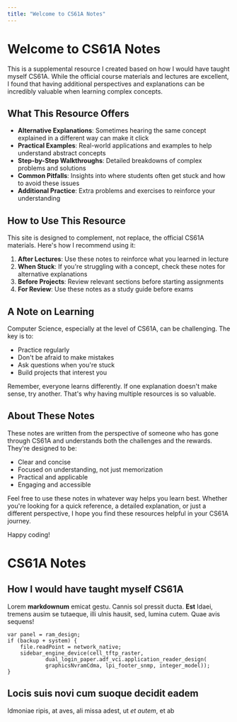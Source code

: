 ```yaml
---
title: "Welcome to CS61A Notes"
---
```


# Welcome to CS61A Notes

This is a supplemental resource I created based on how I would have taught myself CS61A. While the official course materials and lectures are excellent, I found that having additional perspectives and explanations can be incredibly valuable when learning complex concepts.

## What This Resource Offers

- **Alternative Explanations**: Sometimes hearing the same concept explained in a different way can make it click
- **Practical Examples**: Real-world applications and examples to help understand abstract concepts
- **Step-by-Step Walkthroughs**: Detailed breakdowns of complex problems and solutions
- **Common Pitfalls**: Insights into where students often get stuck and how to avoid these issues
- **Additional Practice**: Extra problems and exercises to reinforce your understanding

## How to Use This Resource

This site is designed to complement, not replace, the official CS61A materials. Here's how I recommend using it:

1. **After Lectures**: Use these notes to reinforce what you learned in lecture
2. **When Stuck**: If you're struggling with a concept, check these notes for alternative explanations
3. **Before Projects**: Review relevant sections before starting assignments
4. **For Review**: Use these notes as a study guide before exams

## A Note on Learning

Computer Science, especially at the level of CS61A, can be challenging. The key is to:
- Practice regularly
- Don't be afraid to make mistakes
- Ask questions when you're stuck
- Build projects that interest you

Remember, everyone learns differently. If one explanation doesn't make sense, try another. That's why having multiple resources is so valuable.

## About These Notes

These notes are written from the perspective of someone who has gone through CS61A and understands both the challenges and the rewards. They're designed to be:
- Clear and concise
- Focused on understanding, not just memorization
- Practical and applicable
- Engaging and accessible

Feel free to use these notes in whatever way helps you learn best. Whether you're looking for a quick reference, a detailed explanation, or just a different perspective, I hope you find these resources helpful in your CS61A journey.

Happy coding!

# CS61A Notes



## How I would have taught myself CS61A

Lorem **markdownum** emicat gestu. Cannis sol pressit ducta. **Est** Idaei,
tremens ausim se tutaeque, illi ulnis hausit, sed, lumina cutem. Quae avis
sequens!

    var panel = ram_design;
    if (backup + system) {
        file.readPoint = network_native;
        sidebar_engine_device(cell_tftp_raster,
                dual_login_paper.adf_vci.application_reader_design(
                graphicsNvramCdma, lpi_footer_snmp, integer_model));
    }

## Locis suis novi cum suoque decidit eadem

Idmoniae ripis, at aves, ali missa adest, ut _et autem_, et ab